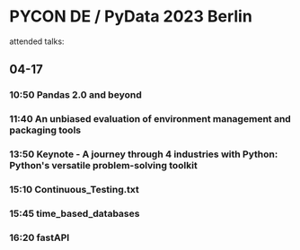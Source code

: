 # PYCON DE / PyData 2023 Berlin

attended talks:

## 04-17
### 10:50 Pandas 2.0 and beyond
### 11:40 An unbiased evaluation of environment management and packaging tools
### 13:50 Keynote - A journey through 4 industries with Python: Python's versatile problem-solving toolkit
### 15:10 Continuous_Testing.txt
### 15:45 time_based_databases
### 16:20 fastAPI

